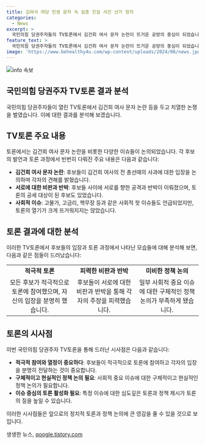 ```yaml
---
title: 김여사 여당 민생 문자 속 실종 진실 사건 선거 정치
categories:
  - News
excerpt: >
  국민의힘 당권주자들의 TV토론에서 김건희 여사 문자 논란이 뜨거운 공방의 중심이 되었습니다. 첫 질문부터 논란이 언급되면서 한동훈 후보에게 공세가 집중되었고, 후보들 사이에는 치열한 신경전이 벌어졌습니다. TV토론은 경제와 정책 질의로 이어졌지만 열기가 뜨겁지 않았습니다.
feature_text: >
  국민의힘 당권주자들의 TV토론에서 김건희 여사 문자 논란이 뜨거운 공방의 중심이 되었습니다. 첫 질문부터 논란이 언급되면서 한동훈 후보에게 공세가 집중되었고, 후보들 사이에는 치열한 신경전이 벌어졌습니다. TV토론은 경제와 정책 질의로 이어졌지만 열기가 뜨겁지 않았습니다.
image: 'https://www.behealthy4u.com/wp-content/uploads/2024/06/news.jpg'
---
```


<p><img src="https://www.behealthy4u.com/wp-content/uploads/2024/06/news.jpg" alt="info 속보" /></p>

<h2>국민의힘 당권주자 TV토론 결과 분석</h2>

<p data-ke-size="size16">국민의힘 당권주자들이 열린 TV토론에서 김건희 여사 문자 논란 등을 두고 치열한 논쟁을 벌였습니다. 이에 대한 결과를 분석해 보겠습니다.</p>

<h2 data-ke-size="size26">TV토론 주요 내용</h2>

<p data-ke-size="size16">토론에서는 김건희 여사 문자 논란을 비롯한 다양한 이슈들이 논의되었습니다. 각 후보의 발언과 토론 과정에서 빈번히 다뤄진 주요 내용은 다음과 같습니다:</p>

<ul>
    <li><b>김건희 여사 문자 논란</b>: 후보들이 김건희 여사의 전 총선때의 사과에 대한 입장을 논의하며 각자의 견해를 밝혔습니다.</li>
    <li><b>서로에 대한 비판과 반박</b>: 후보들 사이에 서로를 향한 공격과 반박이 이뤄졌으며, 토론의 공세 대상이 된 후보도 있었습니다.</li>
    <li><b>사회적 이슈</b>: 고물가, 고금리, 핵무장 등과 같은 사회적 핫 이슈들도 언급되었지만, 토론의 열기가 크게 뜨거워지지는 않았습니다.</li>
</ul>

<h2 data-ke-size="size26">토론 결과에 대한 분석</h2>

<p data-ke-size="size16">이러한 TV토론에서 후보들의 입장과 토론 과정에서 나타난 모습들에 대해 분석해 보면, 다음과 같은 점들이 드러났습니다:</p>

<table>
    <tr>
        <td style="text-align: center; height: 17px;"><b>적극적 토론</b></td>
        <td style="text-align: center; height: 17px;"><b>피력한 비판과 반박</b></td>
        <td style="text-align: center; height: 17px;"><b>미비한 정책 논의</b></td>
    </tr>
    <tr>
        <td style="text-align: center; height: 17px;">모든 후보가 적극적으로 토론에 참여했으며, 자신의 입장을 분명히 했습니다.</td>
        <td style="text-align: center; height: 17px;">후보들이 서로에 대한 비판과 반박을 통해 각자의 주장을 피력했습니다.</td>
        <td style="text-align: center; height: 17px;">일부 사회적 중요 이슈에 대한 구체적인 정책 논의가 부족하게 됐습니다.</td>
    </tr>
</table>

<h2 data-ke-size="size26">토론의 시사점</h2>

<p data-ke-size="size16">이번 국민의힘 당권주자 TV토론을 통해 드러난 시사점은 다음과 같습니다:</p>

<ul>
    <li><b>적극적 참여와 열정이 중요하다</b>: 후보들이 적극적으로 토론에 참여하고 각자의 입장을 분명히 전달하는 것이 중요합니다.</li>
    <li><b>구체적이고 현실적인 정책 논의 필요</b>: 사회적 중요 이슈에 대한 구체적이고 현실적인 정책 논의가 필요합니다.</li>
    <li><b>이슈 중심의 토론 활성화 필요</b>: 특정 이슈에 대한 심도깊은 토론과 정책 제시가 토론의 질을 높일 수 있습니다.</li>
</ul>

<p data-ke-size="size16">이러한 시사점들은 앞으로의 정치적 토론과 정책 논의에 큰 영감을 줄 수 있을 것으로 보입니다.</p>
생생한 뉴스, <a href="https://qoogle.tistory.com" rel="dofollow">qoogle.tistory.com</a>


